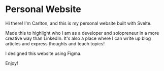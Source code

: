 # Personal Website

Hi there! I'm Carlton, and this is my personal website built with Svelte.

Made this to highlight who I am as a developer and solopreneur in a more creative way than LinkedIn. It's also a place where I can write up blog articles and express thoughts and teach topics!

I designed this website using Figma.

Enjoy!
